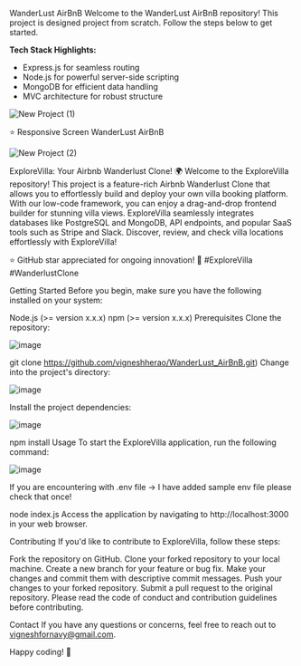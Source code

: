 WanderLust AirBnB
Welcome to the WanderLust AirBnB repository! This project is designed project from scratch. Follow the steps below to get started.

**Tech Stack Highlights:**
- Express.js for seamless routing
- Node.js for powerful server-side scripting
- MongoDB for efficient data handling
- MVC architecture for robust structure

![New Project (1)](https://github.com/vigneshherao/WanderLust_AirBnB/assets/70132638/206923de-a738-4592-beb0-3c05659cba92)

⭐ Responsive Screen WanderLust AirBnB

![New Project (2)](https://github.com/vigneshherao/WanderLust_AirBnB/assets/70132638/26049e7c-a839-43a0-bb64-ba00f77b83f1)




ExploreVilla: Your Airbnb Wanderlust Clone! 🌍
Welcome to the ExploreVilla repository! This project is a feature-rich Airbnb Wanderlust Clone that allows you to effortlessly build and deploy your own villa booking platform. With our low-code framework, you can enjoy a drag-and-drop frontend builder for stunning villa views. ExploreVilla seamlessly integrates databases like PostgreSQL and MongoDB, API endpoints, and popular SaaS tools such as Stripe and Slack. Discover, review, and check villa locations effortlessly with ExploreVilla!

⭐ GitHub star appreciated for ongoing innovation! 🏡 #ExploreVilla #WanderlustClone

Getting Started
Before you begin, make sure you have the following installed on your system:

Node.js (>= version x.x.x)
npm (>= version x.x.x)
Prerequisites
Clone the repository:

![image](https://github.com/vigneshherao/WanderLust_AirBnB/assets/70132638/1f2d0c02-e652-42a6-bfda-d276298c8daa)



git clone https://github.com/vigneshherao/WanderLust_AirBnB.git)
Change into the project's directory:

![image](https://github.com/vigneshherao/WanderLust_AirBnB/assets/70132638/15629c27-b92a-49d4-a08e-9189871d96ba)


Install the project dependencies:

![image](https://github.com/vigneshherao/WanderLust_AirBnB/assets/70132638/985b156a-f2b8-47be-8e54-164c2e3a7695)

npm install
Usage
To start the ExploreVilla application, run the following command:

![image](https://github.com/vigneshherao/WanderLust_AirBnB/assets/70132638/c22ae721-db52-464d-9c2a-94cafed357ff)




If you are encountering with .env file -> I have added sample env file please check that once!

node index.js
Access the application by navigating to http://localhost:3000 in your web browser.

Contributing
If you'd like to contribute to ExploreVilla, follow these steps:

Fork the repository on GitHub.
Clone your forked repository to your local machine.
Create a new branch for your feature or bug fix.
Make your changes and commit them with descriptive commit messages.
Push your changes to your forked repository.
Submit a pull request to the original repository.
Please read the code of conduct and contribution guidelines before contributing.


Contact
If you have any questions or concerns, feel free to reach out to vigneshfornavy@gmail.com.

Happy coding! 🌟
